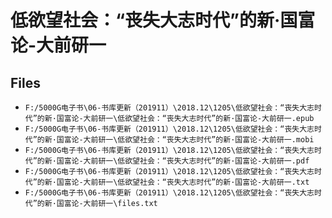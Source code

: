 # 低欲望社会：“丧失大志时代”的新·国富论-大前研一

## Files

- `F:/5000G电子书\06-书库更新（201911）\2018.12\1205\低欲望社会：“丧失大志时代”的新·国富论-大前研一\低欲望社会：“丧失大志时代”的新·国富论-大前研一.epub`
- `F:/5000G电子书\06-书库更新（201911）\2018.12\1205\低欲望社会：“丧失大志时代”的新·国富论-大前研一\低欲望社会：“丧失大志时代”的新·国富论-大前研一.mobi`
- `F:/5000G电子书\06-书库更新（201911）\2018.12\1205\低欲望社会：“丧失大志时代”的新·国富论-大前研一\低欲望社会：“丧失大志时代”的新·国富论-大前研一.pdf`
- `F:/5000G电子书\06-书库更新（201911）\2018.12\1205\低欲望社会：“丧失大志时代”的新·国富论-大前研一\低欲望社会：“丧失大志时代”的新·国富论-大前研一.txt`
- `F:/5000G电子书\06-书库更新（201911）\2018.12\1205\低欲望社会：“丧失大志时代”的新·国富论-大前研一\files.txt`
